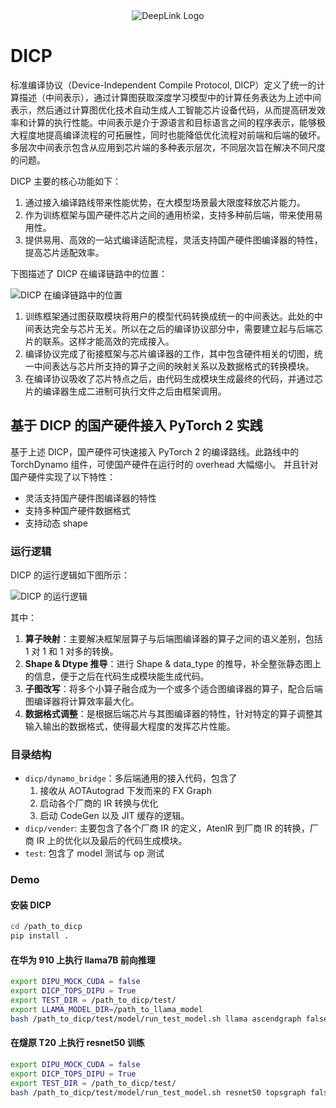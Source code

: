 <!-- markdownlint-disable-next-line MD041 MD033 -->
<div align=center>
<!-- markdownlint-disable-next-line MD033 -->
<img src="https://deeplink.readthedocs.io/zh-cn/latest/_static/image/logo.png" alt="DeepLink Logo">
</div>

# DICP

标准编译协议（Device-Independent Compile Protocol, DICP）定义了统一的计算描述（中间表示），通过计算图获取深度学习模型中的计算任务表达为上述中间表示，然后通过计算图优化技术自动生成人工智能芯片设备代码，从而提高研发效率和计算的执行性能。中间表示是介于源语言和目标语言之间的程序表示，能够极大程度地提高编译流程的可拓展性，同时也能降低优化流程对前端和后端的破坏。多层次中间表示包含从应用到芯片端的多种表示层次，不同层次旨在解决不同尺度的问题。

DICP 主要的核心功能如下：

1. 通过接入编译路线带来性能优势，在大模型场景最大限度释放芯片能力。
2. 作为训练框架与国产硬件芯片之间的通用桥梁，支持多种前后端，带来使用易用性。
3. 提供易用、高效的一站式编译适配流程，灵活支持国产硬件图编译器的特性，提高芯片适配效率。

下图描述了 DICP 在编译链路中的位置：

![DICP 在编译链路中的位置](https://deeplink.readthedocs.io/zh-cn/latest/_static/image/DICP/dicp_flow.png)

1. 训练框架通过图获取模块将用户的模型代码转换成统一的中间表达。此处的中间表达完全与芯片无关。所以在之后的编译协议部分中，需要建立起与后端芯片的联系。这样才能高效的完成接入。
2. 编译协议完成了衔接框架与芯片编译器的工作，其中包含硬件相关的切图，统一中间表达与芯片所支持的算子之间的映射关系以及数据格式的转换模块。
3. 在编译协议吸收了芯片特点之后，由代码生成模块生成最终的代码，并通过芯片的编译器生成二进制可执行文件之后由框架调用。

## 基于 DICP 的国产硬件接入 PyTorch 2 实践

<!-- ### DICP vs 纯 Dynamo -->

基于上述 DICP，国产硬件可快速接入 PyTorch 2 的编译路线。此路线中的 TorchDynamo 组件，可使国产硬件在运行时的 overhead 大幅缩小。
并且针对国产硬件实现了以下特性：

- 灵活支持国产硬件图编译器的特性
- 支持多种国产硬件数据格式
- 支持动态 shape

### 运行逻辑

DICP 的运行逻辑如下图所示：

<!-- (**这张图有问题，需要讨论 by jinminxi**) -->
![DICP 的运行逻辑](https://deeplink.readthedocs.io/zh-cn/latest/_static/image/DICP/structure.png)

其中：

1. **算子映射**：主要解决框架层算子与后端图编译器的算子之间的语义差别，包括 1 对 1 和 1 对多的转换。
2. **Shape & Dtype 推导**：进行 Shape & data_type 的推导，补全整张静态图上的信息，便于之后在代码生成模块能生成代码。
3. **子图改写**：将多个小算子融合成为一个或多个适合图编译器的算子，配合后端图编译器将计算效率最大化。
4. **数据格式调整**：是根据后端芯片与其图编译器的特性，针对特定的算子调整其输入输出的数据格式，使得最大程度的发挥芯片性能。

### 目录结构

- `dicp/dynamo_bridge`：多后端通用的接入代码，包含了
  1. 接收从 AOTAutograd 下发而来的 FX Graph
  2. 启动各个厂商的 IR 转换与优化
  3. 启动 CodeGen 以及 JIT 缓存的逻辑。
- `dicp/vender`: 主要包含了各个厂商 IR 的定义，AtenIR 到厂商 IR 的转换，厂商 IR 上的优化以及最后的代码生成模块。
- `test`: 包含了 model 测试与 op 测试

### Demo

#### 安装 DICP

```bash
cd /path_to_dicp
pip install .
```

#### 在华为 910 上执行 llama7B 前向推理

```bash
export DIPU_MOCK_CUDA = false
export DICP_TOPS_DIPU = True
export TEST_DIR = /path_to_dicp/test/
export LLAMA_MODEL_DIR=/path_to_llama_model
bash /path_to_dicp/test/model/run_test_model.sh llama ascendgraph false
```

#### 在燧原 T20 上执行 resnet50 训练

```bash
export DIPU_MOCK_CUDA = false
export DICP_TOPS_DIPU = True
export TEST_DIR = /path_to_dicp/test/
bash /path_to_dicp/test/model/run_test_model.sh resnet50 topsgraph false
```
